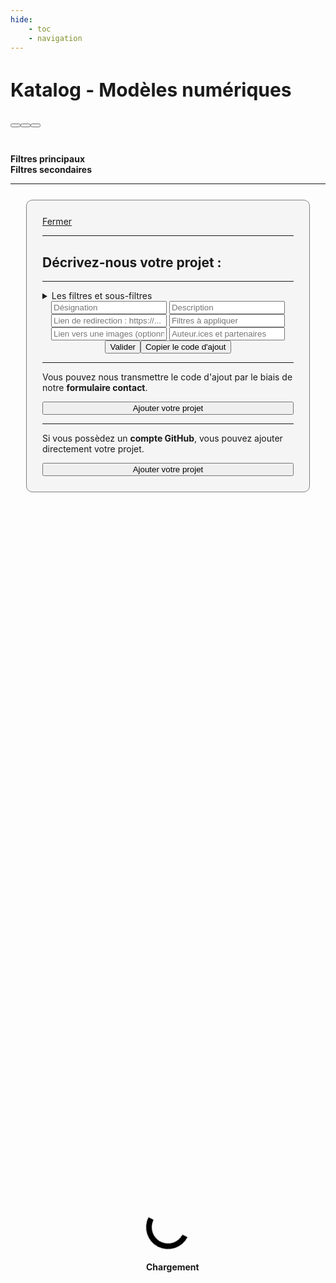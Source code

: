 ```yaml
---
hide:
    - toc
    - navigation
---
```


<html lang="fr">
    <body>    
        <div id="container-loader">
            <div id="loader"></div>
            <h4>Chargement</h4>
        </div>
        <div id="content" class="hide"> 
            <div id="catalog-navbar">
                <div><h2 style="color:var(--md-primary-fg-color); font-size: 30px;"><b>Katalog</b> - Modèles numériques&emsp;<br id="BrMobile"><br id="BrMobile"><button id="ReturnKatalog" class="btn neumorphic-btn" onclick="parent.ReturnKatalog();"><i class="fa-solid fa-person-walking-arrow-loop-left"></i></button><button id="ShowNav" class="btn neumorphic-btn active" onclick="ShowMobileNav();"><i class="fa-solid fa-eye"></i></button><button class="btn neumorphic-btn" onclick="htmlTableSwitch();"><i class="fa-solid fa-image" id="btn-switch"></i></button></h2></div>
                <div id="SubMenu">
                    <div id="btn-zone" style="display: block;"></div>
                    <div style="justify-content: center" class="hide neumorphic-card" id="filters-zone">
                        <br><b>Filtres principaux</b><div id="grid-filter"></div>
                        <b>Filtres secondaires</b><div id="grid-s-filter"></div>
                        <div id="param-zone"></div>
                    </div>                
                </div>
            </div>
            <div id="btn-zone-mobile">
                <div style="text-align:left;justify-content: left;" id="filters-list"></div>
            </div>  
            <div id="grid-preview"></div>
            <div id="csv-preview" class="container p-3 mt-3 border hide"></div>     
            <hr><div id="copyright-zone"></div>
        </div>
        <div class="popup hide" id="popup2">
            <div>
                <a href="#" onclick="HideClassSwitch('popup2');HideClassSwitch('content')"><i style="color: red;" class="fa-solid fa-xmark"></i> Fermer</a>
                <hr>
                <h2>Décrivez-nous votre projet : </h2>
                <hr>
                <details class="ksln-info"><summary>Les filtres et sous-filtres</summary>
                    <br>
                    <div id="div_flt1"></div>
                    <hr>
                    <div id="div_flt2"></div>
                </details>
                <div style="text-align:center;">
                    <input type="text" class="InputAdd" id="AddDesi" placeholder="Désignation">
                    <input type="text" class="InputAdd" id="AddDescr" placeholder="Description">
                    <input type="text" class="InputAdd" id="AddWeb" placeholder="Lien de redirection : https://...">
                    <input type="text" class="InputAdd" id="AddFilt" placeholder="Filtres à appliquer">
                    <input type="text" class="InputAdd" id="AddImg" placeholder="Lien vers une images (optionnel) : https://">
                    <input type="text" class="InputAdd" id="AddPers" placeholder="Auteur.ices et partenaires">
                    <br><button class="btn neumorphic-btn" onclick="TestAddProject();">Valider</button><button id="CopyCodeAdd" class="btn neumorphic-btn hide" onclick="CopyAddCode()">Copier le code d'ajout</button>                    
                </div>
                <div id="TestZoneAdd"></div>
                <div class="hide" id="AddStep2">
                    <hr>
                    <p>Vous pouvez nous transmettre le code d'ajout par le biais de notre <b>formulaire contact</b>.</p><a href="https://konsilion.fr/wp/contacts/" target="_blank">
                    <button class="neumorphic-btn" style="width:100%;"><i class="fa-solid fa-plus"></i> Ajouter votre projet</button></a><hr>
                    <p>Si vous possèdez un <b>compte GitHub</b>, vous pouvez ajouter directement votre projet.</p><a href="https://github.com/Konsilion/Katalog/edit/master/mkdocs/docs/catalogues/modeles/data/data.csv" target="_blank">
                    <button class="neumorphic-btn" style="width:100%;"><i class="fa-brands fa-github"></i> Ajouter votre projet</button></a>                
                </div>
            </div>
        </div>        
    </body>
</html>


<html><head>
    <meta charset="utf-8">
    <!--<meta http-equiv="X-UA-Compatible" content="IE=edge">  Cette balise est faite pour adapter Internet Explorer, mais elle semble désuette en 2022-->
    <!--<meta name="description" content="csv to datatables to csv">-->
    <meta name="viewport" content="width=device-width, initial-scale=1">
    <!-- JS Support Libraries -->
    <script type="text/javascript" src="https://unpkg.com/papaparse@5.3.0/papaparse.min.js"></script>
    <!-- Fontawesome JS -->
    <script src="https://kit.fontawesome.com/f9666d4f53.js" crossorigin="anonymous"></script>
    <!-- Custom JS -->
    <script type="text/javascript" src="../../backend/template.js"></script>
    <!-- Custom CSS -->
    <link rel="stylesheet" href="../../backend/template.css">
    <link rel="stylesheet" href="../../backend/bootstrap_table.css">    
    <link type="text/css" rel="stylesheet" href="https://cdn.datatables.net/1.10.22/css/jquery.dataTables.min.css" />
    <link type="text/css" rel="stylesheet" href="https://cdn.datatables.net/buttons/1.6.4/css/buttons.dataTables.min.css" />    
    <!-- JQuery -->
    <script type="text/javascript" src="https://code.jquery.com/jquery-3.5.1.min.js"></script>
    <!-- JS Support Libraries -->
    <script type="text/javascript" src="https://cdn.datatables.net/1.10.22/js/jquery.dataTables.min.js"></script>
    <script type="text/javascript" src="https://cdn.datatables.net/buttons/1.6.4/js/dataTables.buttons.min.js"></script>
    <script type="text/javascript" src="https://cdn.datatables.net/buttons/1.6.4/js/buttons.html5.min.js"></script>
    <script type="text/javascript" src="https://cdn.datatables.net/buttons/1.6.4/js/buttons.colVis.min.js"></script>
</head></html>
















<style> 
.popup {  
    background-color: #F5F5F5;
    margin: 50px 250px;
    padding: 25px;
    border-radius: 10px;
    border: 1px solid grey;
}
    

@media only screen and (max-width: 1219px) {
    .popup {  
        background-color: #F5F5F5;
        margin: 25px;
    }  
}      
    

</style>






<style>
.md-header {
    display: none;
    
}    
     
#container-loader {
  width: 100px;
  height: 425px;
  position: absolute;
  top: calc(50% - 17px);
  left: calc(50% - 35px);
}
    
    
#loader {
  width: 70px;
  height: 70px;
  border-style: solid;
  border-top-color: black;
  border-right-color: black;
  border-left-color: transparent;
  border-bottom-color: transparent;
  border-radius: 50%;
  box-sizing: border-box;
  animation: rotate 3s ease-in-out infinite;
  transform: rotate(-200deg)
}
@keyframes rotate {
  0% { border-width: 10px; }
  25% { border-width: 3px; }
  50% { 
    transform: rotate(360deg); 
    border-width: 10px;
  }
  75% { border-width: 3px;}
  100% { border-width: 10px;}
}
</style>